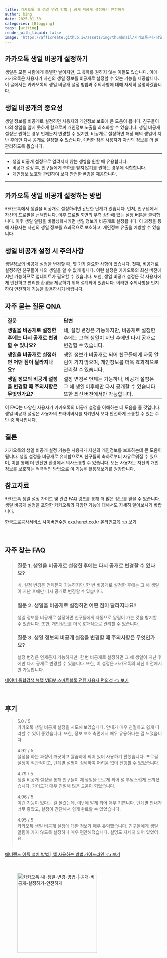 ```yaml
---
title: 카카오톡 내 생일 변경 방법 | 공개 비공개 설정하기 안전하게
author: bing
date: 2025-01-30
categories: [Blogging]
tags: [writing]
render_with_liquid: false
image: 'https://afficreate.github.io/assets/img/thumbnail/카카오톡-내-생일-변경-방법-|-공개-비공개-설정하기-안전하게.webp'
---
```



<h2 id='카카오톡_생일비공개_설정하기'>카카오톡 생일 비공개 설정하기</h2>

<p>생일은 모든 사람에게 특별한 날이지만, 그 축하를 원하지 않는 이들도 있습니다. 이에 카카오톡은 사용자가 자신의 생일 정보를 비공개로 설정할 수 있는 기능을 제공합니다. 이 글에서는 카카오톡의 생일 비공개 설정 방법과 주의사항에 대해 자세히 설명하겠습니다.</p>

<h2 id='생일비공개의_중요성'>생일 비공개의 중요성</h2>

<p>생일 정보를 비공개로 설정하면 사용자의 개인정보 보호에 큰 도움이 됩니다. 친구들이 나의 생일을 알지 못하게 함으로써 개인정보 노출을 최소화할 수 있습니다. 생일 비공개 설정은 원하는 경우 언제든지 변경할 수 있지만, 비공개로 설정하면 해당 해의 생일이 지난 후에만 다시 공개로 설정할 수 있습니다. 이러한 점은 사용자가 자신의 정보를 더 잘 관리하도록 돕습니다.</p>

<hr />

<ul>
    <li>생일 비공개 설정으로 알려지지 않는 생일을 원할 때 유용합니다.</li>
    <li>비공개 설정 후, 친구들에게 축하를 받지 않기를 원하는 경우에 적합합니다.</li>
    <li>개인정보 보호와 관련하여 보다 안전한 환경을 제공합니다.</li>
</ul>

<hr />

<h2 id='생일비공개_설정방법'>카카오톡 생일 비공개 설정하는 방법</h2>

<p>카카오톡에서 생일을 비공개로 설정하려면 간단한 단계가 있습니다. 먼저, 친구탭에서 자신의 프로필을 선택합니다. 이후 프로필 화면의 우측 상단에 있는 설정 버튼을 클릭합니다. 이후 생일 알림을 비활성화시키면 생일 정보가 비공개로 설정됩니다. 이 과정을 통해 사용자는 자신의 생일 정보를 효과적으로 보호하고, 개인정보 유출을 예방할 수 있습니다.</p>

<h2 id='생일비공개_설정시_주의사항'>생일 비공개 설정 시 주의사항</h2>

<p>생일정보의 비공개 설정을 변경할 때, 몇 가지 중요한 사항이 있습니다. 첫째, 비공개로 설정하면 친구들이 나의 생일을 알 수 없게 됩니다. 이런 설정은 카카오톡의 최신 버전에서만 가능하므로 업데이트가 필요할 수 있습니다. 또한, 생일 비공개 설정은 각 사용자에게 안전하고 편리한 환경을 제공하기 위해 설계되어 있습니다. 이러한 주의사항을 인지하여 안전하게 기능을 활용하시기 바랍니다.</p>

<h2 id='자주_묻는_질문'>자주 묻는 질문 QNA</h2>

<table>
    <tr>
        <td><b>질문</b></td>
        <td><b>답변</b></td>
    </tr>
    <tr>
        <td><b>생일을 비공개로 설정한 후에는 다시 공개로 변경할 수 있나요?</b></td>
        <td>네, 설정 변경은 가능하지만, 비공개로 설정한 후에는 그 해 생일이 지난 후에만 다시 공개로 변경할 수 있습니다.</td>
    </tr>
    <tr>
        <td><b>생일을 비공개로 설정하면 어떤 점이 달라지나요?</b></td>
        <td>생일 정보가 비공개로 되어 친구들에게 자동 알림이 가지 않으며, 개인정보를 더욱 효과적으로 관리할 수 있습니다.</td>
    </tr>
    <tr>
        <td><b>생일 정보의 비공개 설정을 변경할 때 주의사항은 무엇인가요?</b></td>
        <td>설정 변경은 언제든 가능하나, 비공개 설정은 그 해 생일 이후에만 다시 공개할 수 있습니다. 또한 최신 버전에서만 가능합니다.</td>
    </tr>
</table>

<p>이 FAQ는 다양한 사용자가 카카오톡의 비공개 설정을 이해하는 데 도움을 줄 것입니다. 생일 비공개 설정은 사용자의 프라이버시를 지키면서 보다 안전하게 소통할 수 있는 수단 중 하나입니다.</p>

<h2 id='결론'>결론</h2>

<p>카카오톡의 생일 비공개 설정 기능은 사용자가 자신의 개인정보를 보호하는데 큰 도움이 됩니다. 생일 설정을 비공개로 유지함으로써 친구들의 축하로부터 자유로워질 수 있으며, 이를 통해 더 안전한 환경에서 의사소통할 수 있습니다. 모든 사용자는 자신의 개인정보를 보호하는 적극적인 방법으로 이 기능을 활용해보기를 권장합니다.</p>

<h2 id='참고자료'>참고자료</h2>

<p>카카오톡 생일 설정 가이드 및 관련 FAQ 링크를 통해 더 많은 정보를 얻을 수 있습니다. 생일 비공개 설정을 포함한 카카오톡의 다양한 기능에 대해서도 자세히 알아보시기 바랍니다.</p>


<p><a class="click-button" title="한국도로공사서비스 사이버연수원 exs.hunet.co.kr 온라인교육" href="https://afficreate.github.io/posts/%ED%95%9C%EA%B5%AD%EB%8F%84%EB%A1%9C%EA%B3%B5%EC%82%AC%EC%84%9C%EB%B9%84%EC%8A%A4-%EC%82%AC%EC%9D%B4%EB%B2%84%EC%97%B0%EC%88%98%EC%9B%90-exs.hunet.co.kr-%EC%98%A8%EB%9D%BC%EC%9D%B8%EA%B5%90%EC%9C%A1/" rel="dofollow">한국도로공사서비스 사이버연수원 exs.hunet.co.kr 온라인교육 👈 보기</a></p><br>
<h2 id='자주_찾는_FAQ'>자주 찾는 FAQ</h2>
<div itemscope="" itemtype="https://schema.org/FAQPage"> 
<blockquote> 
<div itemscope="" itemprop="mainEntity" itemtype="https://schema.org/Question"> 
<h3 itemprop="name">질문 1. 생일을 비공개로 설정한 후에는 다시 공개로 변경할 수 있나요?</h3> 
<div itemscope="" itemprop="acceptedAnswer" itemtype="https://schema.org/Answer"> 
<span itemprop="text"> 
<p>네, 설정 변경은 언제든지 가능하지만, 한 번 비공개로 설정한 후에는 그 해 생일이 지난 후에만 다시 공개로 변경할 수 있습니다.</p> 
</span> 
</div> 
</div> 

<div itemscope="" itemprop="mainEntity" itemtype="https://schema.org/Question"> 
<h3 itemprop="name">질문 2. 생일을 비공개로 설정하면 어떤 점이 달라지나요?</h3> 
<div itemscope="" itemprop="acceptedAnswer" itemtype="https://schema.org/Answer"> 
<span itemprop="text"> 
<p>생일 정보를 비공개로 설정하면 친구들에게 자동으로 알림이 가는 것을 방지할 수 있습니다. 또한, 개인정보를 더욱 효과적으로 관리할 수 있습니다.</p> 
</span> 
</div> 
</div> 

<div itemscope="" itemprop="mainEntity" itemtype="https://schema.org/Question"> 
<h3 itemprop="name">질문 3. 생일 정보의 비공개 설정을 변경할 때 주의사항은 무엇인가요?</h3> 
<div itemscope="" itemprop="acceptedAnswer" itemtype="https://schema.org/Answer"> 
<span itemprop="text"> 
<p>설정 변경은 언제든지 가능하지만, 한 번 비공개로 설정하면 그 해 생일이 지난 후에만 다시 공개로 변경할 수 있습니다. 또한, 이 설정은 카카오톡의 최신 버전에서만 가능합니다.</p> 
</span> 
</div> 
</div> 
</blockquote> 
</div>
<p><a class="click-button" title="네이버 통합검색 뷰탭 VIEW 스마트블록 전환 사용자 편의성" href="https://afficreate.github.io/posts/%EB%84%A4%EC%9D%B4%EB%B2%84-%ED%86%B5%ED%95%A9%EA%B2%80%EC%83%89-%EB%B7%B0%ED%83%AD-VIEW-%EC%8A%A4%EB%A7%88%ED%8A%B8%EB%B8%94%EB%A1%9D-%EC%A0%84%ED%99%98-%EC%82%AC%EC%9A%A9%EC%9E%90-%ED%8E%B8%EC%9D%98%EC%84%B1/" rel="dofollow">네이버 통합검색 뷰탭 VIEW 스마트블록 전환 사용자 편의성 👈 보기</a></p><br>
<h2 id='후기'>후기</h2>
<div itemscope itemtype="https://schema.org/Product">
  <blockquote>
  <div itemprop="review" itemscope itemtype="https://schema.org/Review">
      <div itemprop="reviewRating" itemscope itemtype="https://schema.org/Rating"> <span itemprop="ratingValue">5.0</span> / <span itemprop="bestRating">5</span> </div>
      <span itemprop="reviewBody">카카오톡 생일 비공개 설정을 시도해 보았습니다. 안내가 매우 친절하고 쉽게 따라할 수 있어 좋았습니다. 또한, 정보 보호 측면에서 매우 유용하다는 걸 느꼈습니다.</span>
  </div>
  <br>
  <div itemprop="review" itemscope itemtype="https://schema.org/Review">
      <div itemprop="reviewRating" itemscope itemtype="https://schema.org/Rating"> <span itemprop="ratingValue">4.92</span> / <span itemprop="bestRating">5</span> </div>
      <span itemprop="reviewBody">설정을 하는 과정이 깨끗하고 깔끔하게 되어 있어 사용하기 편했습니다. 프로필 설정이 직관적이고, 단계별 설명이 상세하여 어려움 없이 진행할 수 있었습니다.</span>
  </div>
  <br>
  <div itemprop="review" itemscope itemtype="https://schema.org/Review">
      <div itemprop="reviewRating" itemscope itemtype="https://schema.org/Rating"> <span itemprop="ratingValue">4.79</span> / <span itemprop="bestRating">5</span> </div>
      <span itemprop="reviewBody">생일 비공개 설정을 통해 친구들이 제 생일을 모르게 되어 덜 부담스럽게 느껴졌습니다. 가이드가 매우 친절해 많은 도움이 되었습니다.</span>
  </div>
  <br>
  <div itemprop="review" itemscope itemtype="https://schema.org/Review">
      <div itemprop="reviewRating" itemscope itemtype="https://schema.org/Rating"> <span itemprop="ratingValue">4.96</span> / <span itemprop="bestRating">5</span> </div>
      <span itemprop="reviewBody">이런 기능이 있다는 걸 몰랐는데, 이번에 알게 되어 매우 기쁩니다. 단계별 안내가 너무 좋았고, 설정이 간단해서 쉽게 완료할 수 있었습니다.</span>
  </div>
  <br>
  <div itemprop="review" itemscope itemtype="https://schema.org/Review">
      <div itemprop="reviewRating" itemscope itemtype="https://schema.org/Rating"> <span itemprop="ratingValue">4.95</span> / <span itemprop="bestRating">5</span> </div>
      <span itemprop="reviewBody">카카오톡 생일 비공개 설정에 대한 정보가 매우 유익했습니다. 친구들에게 생일 알림이 가지 않도록 설정하니 매우 편안해졌습니다. 설명도 자세히 되어 있었어요.</span>
  </div>
  <br>
  </blockquote>
</div>
<p><a class="click-button" title="에버랜드 어플 설치 방법 | 앱 사용하는 방법 가이드라인" href="https://afficreate.github.io/posts/%EC%97%90%EB%B2%84%EB%9E%9C%EB%93%9C-%EC%96%B4%ED%94%8C-%EC%84%A4%EC%B9%98-%EB%B0%A9%EB%B2%95-%EC%95%B1-%EC%82%AC%EC%9A%A9%ED%95%98%EB%8A%94-%EB%B0%A9%EB%B2%95-%EA%B0%80%EC%9D%B4%EB%93%9C%EB%9D%BC%EC%9D%B8/" rel="dofollow">에버랜드 어플 설치 방법 | 앱 사용하는 방법 가이드라인 👈 보기</a></p><br>
<figure class="image"><img src="https://afficreate.github.io/assets/img/thumbnail/카카오톡-내-생일-변경-방법-|-공개-비공개-설정하기-안전하게.webp" alt="카카오톡-내-생일-변경-방법-|-공개-비공개-설정하기-안전하게" width="256" height="256"></figure>
